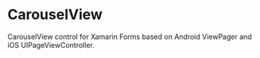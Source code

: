 # CarouselView
CarouselView control for Xamarin Forms based on Android ViewPager and iOS UIPageViewController.
